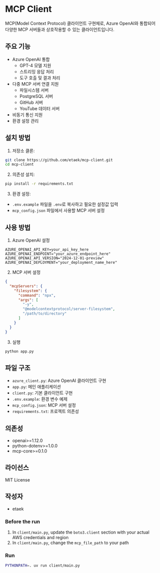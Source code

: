 # MCP Client

MCP(Model Context Protocol) 클라이언트 구현체로, Azure OpenAI와 통합되어 다양한 MCP 서버들과 상호작용할 수 있는 클라이언트입니다.

## 주요 기능

- Azure OpenAI 통합
  - GPT-4 모델 지원
  - 스트리밍 응답 처리
  - 도구 호출 및 결과 처리
- 다중 MCP 서버 연결 지원
  - 파일시스템 서버
  - PostgreSQL 서버
  - GitHub 서버
  - YouTube 데이터 서버
- 비동기 통신 지원
- 환경 설정 관리

## 설치 방법

1. 저장소 클론:

```bash
git clone https://github.com/etaek/mcp-client.git
cd mcp-client
```

2. 의존성 설치:

```bash
pip install -r requirements.txt
```

3. 환경 설정:

- `.env.example` 파일을 `.env`로 복사하고 필요한 설정값 입력
- `mcp_config.json` 파일에서 사용할 MCP 서버 설정

## 사용 방법

1. Azure OpenAI 설정

```env
AZURE_OPENAI_API_KEY=your_api_key_here
AZURE_OPENAI_ENDPOINT="your_azure_endpoint_here"
AZURE_OPENAI_API_VERSION="2024-12-01-preview"
AZURE_OPENAI_DEPLOYMENT="your_deployment_name_here"
```

2. MCP 서버 설정

```json
{
  "mcpServers": {
    "filesystem": {
      "command": "npx",
      "args": [
        "-y",
        "@modelcontextprotocol/server-filesystem",
        "/path/to/directory"
      ]
    }
  }
}
```

3. 실행

```bash
python app.py
```

## 파일 구조

- `azure_client.py`: Azure OpenAI 클라이언트 구현
- `app.py`: 메인 애플리케이션
- `client.py`: 기본 클라이언트 구현
- `.env.example`: 환경 변수 예제
- `mcp_config.json`: MCP 서버 설정
- `requirements.txt`: 프로젝트 의존성

## 의존성

- openai>=1.12.0
- python-dotenv>=1.0.0
- mcp-core>=0.1.0

## 라이선스

MIT License

## 작성자

- etaek

### Before the run

1. In `client/main.py`, update the `boto3.client` section with your actual AWS credentials and region
2. In `client/main.py`, change the `mcp_file_path` to your path

### Run

```bash
PYTHONPATH=. uv run client/main.py
```
